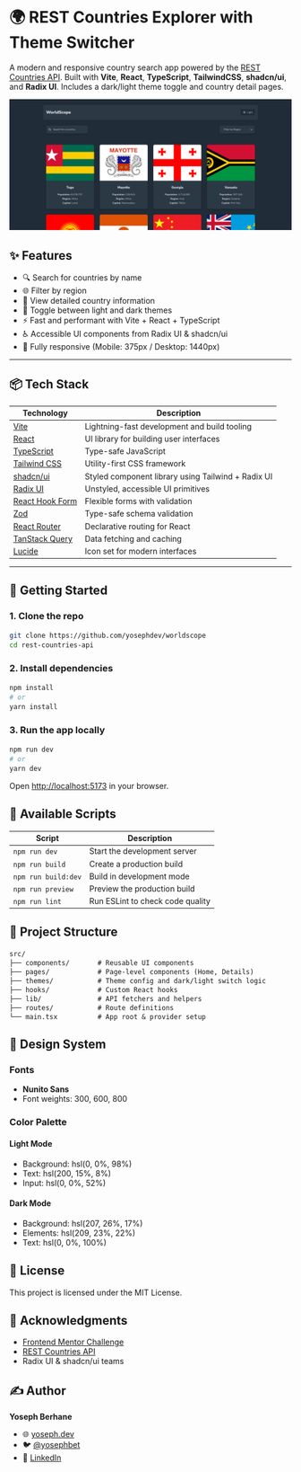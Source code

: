 # 🌍 REST Countries Explorer with Theme Switcher

A modern and responsive country search app powered by the [REST Countries API](https://restcountries.com/). Built with **Vite**, **React**, **TypeScript**, **TailwindCSS**, **shadcn/ui**, and **Radix UI**. Includes a dark/light theme toggle and country detail pages.

![Preview](./public/worldscope.png)

## ✨ Features

- 🔍 Search for countries by name
- 🌐 Filter by region
- 🧭 View detailed country information
- 🌙 Toggle between light and dark themes
- ⚡ Fast and performant with Vite + React + TypeScript
- ♿ Accessible UI components from Radix UI & shadcn/ui
- 📱 Fully responsive (Mobile: 375px / Desktop: 1440px)

---

## 📦 Tech Stack

| Technology | Description |
|------------|-------------|
| [Vite](https://vitejs.dev/) | Lightning-fast development and build tooling |
| [React](https://react.dev/) | UI library for building user interfaces |
| [TypeScript](https://www.typescriptlang.org/) | Type-safe JavaScript |
| [Tailwind CSS](https://tailwindcss.com/) | Utility-first CSS framework |
| [shadcn/ui](https://ui.shadcn.com/) | Styled component library using Tailwind + Radix UI |
| [Radix UI](https://www.radix-ui.com/) | Unstyled, accessible UI primitives |
| [React Hook Form](https://react-hook-form.com/) | Flexible forms with validation |
| [Zod](https://zod.dev/) | Type-safe schema validation |
| [React Router](https://reactrouter.com/) | Declarative routing for React |
| [TanStack Query](https://tanstack.com/query/v5) | Data fetching and caching |
| [Lucide](https://lucide.dev/) | Icon set for modern interfaces |

---

## 🚀 Getting Started

### 1. Clone the repo

```bash
git clone https://github.com/yosephdev/worldscope
cd rest-countries-api
```

### 2. Install dependencies

```bash
npm install
# or
yarn install
```

### 3. Run the app locally

```bash
npm run dev
# or
yarn dev
```

Open <http://localhost:5173> in your browser.

## 🧪 Available Scripts

| Script | Description |
|--------|-------------|
| `npm run dev` | Start the development server |
| `npm run build` | Create a production build |
| `npm run build:dev` | Build in development mode |
| `npm run preview` | Preview the production build |
| `npm run lint` | Run ESLint to check code quality |

## 🧰 Project Structure

```
src/
├── components/       # Reusable UI components
├── pages/            # Page-level components (Home, Details)
├── themes/           # Theme config and dark/light switch logic
├── hooks/            # Custom React hooks
├── lib/              # API fetchers and helpers
├── routes/           # Route definitions
└── main.tsx          # App root & provider setup

```

## 🎨 Design System

### Fonts

- **Nunito Sans**
- Font weights: 300, 600, 800

### Color Palette

#### Light Mode

- Background: hsl(0, 0%, 98%)
- Text: hsl(200, 15%, 8%)
- Input: hsl(0, 0%, 52%)

#### Dark Mode

- Background: hsl(207, 26%, 17%)
- Elements: hsl(209, 23%, 22%)
- Text: hsl(0, 0%, 100%)

## 📄 License

This project is licensed under the MIT License.

## 🙌 Acknowledgments

- [Frontend Mentor Challenge](https://www.frontendmentor.io/)
- [REST Countries API](https://restcountries.com/)
- Radix UI & shadcn/ui teams

## ✍️ Author

**Yoseph Berhane**  

- 🌐 [yoseph.dev](https://yoseph.dev)
- 🐦 [@yosephbet](https://twitter.com/yosephbet)
- 💼 [LinkedIn](https://linkedin.com/in/yosephberhane)
